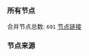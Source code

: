 ### 所有节点
合并节点总数: `691`
[节点链接](https://raw.githubusercontent.com/rzhy1/11/master/sub/sub_merge_base64.txt)

### 节点来源
